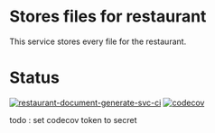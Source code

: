 # Stores files for restaurant
This service stores every file for the restaurant.

# Status
[![restaurant-document-generate-svc-ci](https://github.com/KinNeko-De/restaurant-file-store-svc/actions/workflows/ci.yml/badge.svg)](https://github.com/KinNeko-De/restaurant-file-store-svc/actions/workflows/ci.yml)
[![codecov](https://codecov.io/gh/KinNeko-De/restaurant-file-store-svc/branch/main/graph/badge.svg?token=XXXXXXXXXXX)](https://codecov.io/gh/KinNeko-De/restaurant-file-store-svc)

todo : set codecov token to secret
